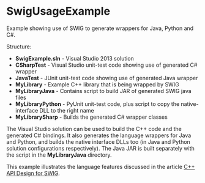 # SwigUsageExample
Example showing use of SWIG to generate wrappers for Java, Python and C#.

Structure:
  * **SwigExample.sln** - Visual Studio 2013 solution
  * **CSharpTest** - Visual Studio unit-test code showing use of generated C# wrapper
  * **JavaTest** - JUnit unit-test code showing use of generated Java wrapper
  * **MyLibrary** - Example C++ library that is being wrapped by SWIG
  * **MyLibraryJava** - Contains script to build JAR of generated SWIG java files
  * **MyLibraryPython** - PyUnit unit-test code, plus script to copy the native-interface DLL to the right name
  * **MyLibrarySharp** - Builds the generated C# wrapper classes

The Visual Studio solution can be used to build the C++ code and the generated C# bindings. It also generates the language wrappers for Java and Python, and builds the native interface DLLs too (in Java and Python solution configurations respectively). The Java JAR is built separately with the script in the **MyLibraryJava** directory.

This example illustrates the language features discussed in the article [C++ API Design for SWIG](https://www.softwariness.com/articles/api-design-for-swig/).
